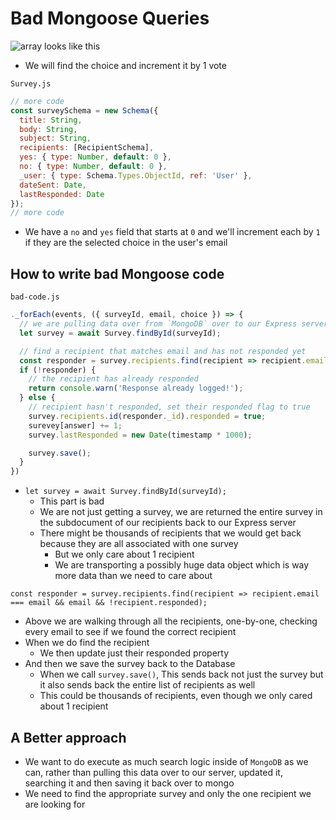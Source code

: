 # Bad Mongoose Queries
![array looks like this](https://i.imgur.com/DovaUFW.png)

* We will find the choice and increment it by 1 vote

`Survey.js`

```js
// more code
const surveySchema = new Schema({
  title: String,
  body: String,
  subject: String,
  recipients: [RecipientSchema],
  yes: { type: Number, default: 0 },
  no: { type: Number, default: 0 },
  _user: { type: Schema.Types.ObjectId, ref: 'User' },
  dateSent: Date,
  lastResponded: Date
});
// more code
```

* We have a `no` and `yes` field that starts at `0` and we'll increment each by `1` if they are the selected choice in the user's email

## How to write bad Mongoose code
`bad-code.js`

```js
._forEach(events, ({ surveyId, email, choice }) => {
  // we are pulling data over from `MongoDB` over to our Express server
  let survey = await Survey.findById(surveyId);

  // find a recipient that matches email and has not responded yet
  const responder = survey.recipients.find(recipient => recipient.email === email && email && !recipient.responded);
  if (!responder) {
    // the recipient has already responded
    return console.warn('Response already logged!');
  } else {
    // recipient hasn't responded, set their responded flag to true
    survey.recipients.id(responder._id).responded = true;
    surevey[answer] += 1;
    survey.lastResponded = new Date(timestamp * 1000);

    survey.save();
  }
})
```

* `let survey = await Survey.findById(surveyId);`
    - This part is bad
    - We are not just getting a survey, we are returned the entire survey in the subdocument of our recipients back to our Express server
    - There might be thousands of recipients that we would get back because they are all associated with one survey
        + But we only care about 1 recipient
        + We are transporting a possibly huge data object which is way more data than we need to care about

```
const responder = survey.recipients.find(recipient => recipient.email === email && email && !recipient.responded);
```

* Above we are walking through all the recipients, one-by-one, checking every email to see if we found the correct recipient
* When we do find the recipient
    - We then update just their responded property
* And then we save the survey back to the Database
    - When we call `survey.save()`, This sends back not just the survey but it also sends back the entire list of recipients as well
    - This could be thousands of recipients, even though we only cared about 1 recipient

## A Better approach
* We want to do execute as much search logic inside of `MongoDB` as we can, rather than pulling this data over to our server, updated it, searching it and then saving it back over to mongo
* We need to find the appropriate survey and only the one recipient we are looking for
